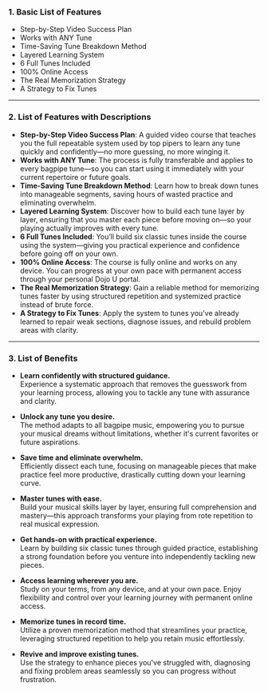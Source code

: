 ### 1. Basic List of Features  
- Step-by-Step Video Success Plan  
- Works with ANY Tune  
- Time-Saving Tune Breakdown Method  
- Layered Learning System  
- 6 Full Tunes Included  
- 100% Online Access  
- The Real Memorization Strategy  
- A Strategy to Fix Tunes  

---

### 2. List of Features with Descriptions  
- **Step-by-Step Video Success Plan**: A guided video course that teaches you the full repeatable system used by top pipers to learn any tune quickly and confidently—no more guessing, no more winging it.  
- **Works with ANY Tune**: The process is fully transferable and applies to every bagpipe tune—so you can start using it immediately with your current repertoire or future goals.  
- **Time-Saving Tune Breakdown Method**: Learn how to break down tunes into manageable segments, saving hours of wasted practice and eliminating overwhelm.  
- **Layered Learning System**: Discover how to build each tune layer by layer, ensuring that you master each piece before moving on—so your playing actually improves with every tune.  
- **6 Full Tunes Included**: You’ll build six classic tunes inside the course using the system—giving you practical experience and confidence before going off on your own.  
- **100% Online Access**: The course is fully online and works on any device. You can progress at your own pace with permanent access through your personal Dojo U portal.  
- **The Real Memorization Strategy**: Gain a reliable method for memorizing tunes faster by using structured repetition and systemized practice instead of brute force.  
- **A Strategy to Fix Tunes**: Apply the system to tunes you’ve already learned to repair weak sections, diagnose issues, and rebuild problem areas with clarity.  

---

### 3. List of Benefits  
- **Learn confidently with structured guidance.**  
Experience a systematic approach that removes the guesswork from your learning process, allowing you to tackle any tune with assurance and clarity.  

- **Unlock any tune you desire.**  
The method adapts to all bagpipe music, empowering you to pursue your musical dreams without limitations, whether it's current favorites or future aspirations.  

- **Save time and eliminate overwhelm.**  
Efficiently dissect each tune, focusing on manageable pieces that make practice feel more productive, drastically cutting down your learning curve.  

- **Master tunes with ease.**  
Build your musical skills layer by layer, ensuring full comprehension and mastery—this approach transforms your playing from rote repetition to real musical expression.  

- **Get hands-on with practical experience.**  
Learn by building six classic tunes through guided practice, establishing a strong foundation before you venture into independently tackling new pieces.  

- **Access learning wherever you are.**  
Study on your terms, from any device, and at your own pace. Enjoy flexibility and control over your learning journey with permanent online access.  

- **Memorize tunes in record time.**  
Utilize a proven memorization method that streamlines your practice, leveraging structured repetition to help you retain music effortlessly.  

- **Revive and improve existing tunes.**  
Use the strategy to enhance pieces you've struggled with, diagnosing and fixing problem areas seamlessly so you can progress without frustration.  